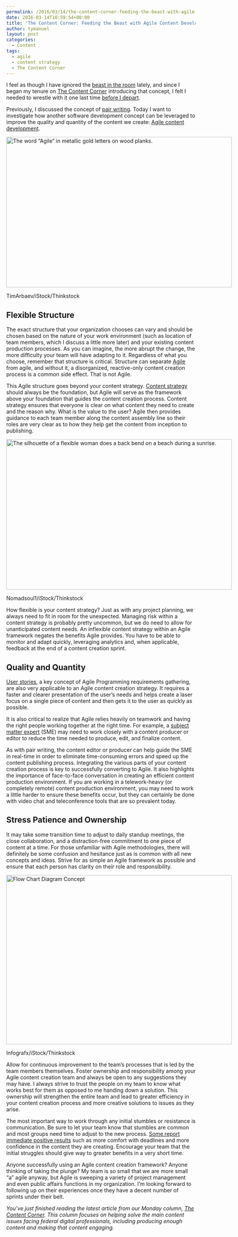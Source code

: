 ```yaml
---
permalink: /2016/03/14/the-content-corner-feeding-the-beast-with-agile-content-development/
date: 2016-03-14T10:59:54+00:00
title: 'The Content Corner: Feeding the Beast with Agile Content Development'
author: tymanuel
layout: post
categories:
  - Content
tags:
  - agile
  - content strategy
  - The Content Corner
---
```


I feel as though I have ignored the [beast in the room](https://www.digitalgov.gov/2015/02/09/the-content-corner-content-pillars-the-foundation-of-any-effective-content-strategy/) lately, and since I began my tenure on [The Content Corner](https://www.digitalgov.gov/tag/the-content-corner/) introducing that concept, I felt I needed to wrestle with it one last time [before I depart](https://openopps.digitalgov.gov/tasks/479).

Previously, I discussed the concept of [pair writing](https://www.digitalgov.gov/2015/12/14/the-content-corner-is-pair-writing-right-for-you/). Today I want to investigate how another software development concept can be leveraged to improve the quality and quantity of the content we create: [Agile content development](http://www.fastcocreate.com/1682380/the-3-keys-to-agile-content-development).

<div id="attachment_345741" style="width: 610px" class="wp-caption aligncenter">
  <img class="size-full wp-image-345741" src="https://s3.amazonaws.com/sitesusa/wp-content/uploads/sites/212/2016/03/600-x-400-Word-Agile-on-Wood-planks-TimArbaev-iStock-Thinkstock-512220768.jpg" alt="The word “Agile” in metallic gold letters on wood planks." width="600" height="400" />
  
  <p class="wp-caption-text">
    TimArbaev/iStock/Thinkstock
  </p>
</div>

## Flexible Structure

The exact structure that your organization chooses can vary and should be chosen based on the nature of your work environment (such as location of team members, which I discuss a little more later) and your existing content production processes. As you can imagine, the more abrupt the change, the more difficulty your team will have adapting to it. Regardless of what you choose, remember that structure is critical. Structure can separate [Agile](https://www.digitalgov.gov/2016/01/04/how-agile-development-can-benefit-federal-projects/) from agile, and without it, a disorganized, reactive-only content creation process is a common side effect. That is not Agile.

This Agile structure goes beyond your content strategy. [Content strategy](https://www.digitalgov.gov/2015/03/23/the-content-corner-building-a-content-strategy/) should always be the foundation, but Agile will serve as the framework above your foundation that guides the content creation process. Content strategy ensures that everyone is clear on what content they need to create and the reason why. What is the value to the user? Agile then provides guidance to each team member along the content assembly line so their roles are very clear as to how they help get the content from inception to publishing.

<div id="attachment_345881" style="width: 610px" class="wp-caption aligncenter">
  <img class="size-full wp-image-345881" src="https://s3.amazonaws.com/sitesusa/wp-content/uploads/sites/212/2016/03/600-x-400-Woman-exercising-Nomadsoul1-iStock-Thinkstock-481201083.jpg" alt="The silhouette of a flexible woman does a back bend on a beach during a sunrise." width="600" height="400" />
  
  <p class="wp-caption-text">
    Nomadsoul1/iStock/Thinkstock
  </p>
</div>

How flexible is your content strategy? Just as with any project planning, we always need to fit in room for the unexpected. Managing risk within a content strategy is probably pretty uncommon, but we do need to allow for unanticipated content needs. An inflexible content strategy within an Agile framework negates the benefits Agile provides. You have to be able to monitor and adapt quickly, leveraging analytics and, when applicable, feedback at the end of a content creation sprint.

## Quality and Quantity

[User stories](https://www.digitalgov.gov/2015/07/20/the-content-corner-determining-your-users-needs/), a key concept of Agile Programming requirements gathering, are also very applicable to an Agile content creation strategy. It requires a faster and clearer presentation of the user’s needs and helps create a laser focus on a single piece of content and then gets it to the user as quickly as possible.

It is also critical to realize that Agile relies heavily on teamwork and having the right people working together at the right time. For example, a [subject matter expert](https://www.digitalgov.gov/2015/11/02/the-content-corner-the-joys-of-the-content-template/) (SME) may need to work closely with a content producer or editor to reduce the time needed to produce, edit, and finalize content.

As with pair writing, the content editor or producer can help guide the SME in real-time in order to eliminate time-consuming errors and speed up the content publishing process. Integrating the various parts of your content creation process is key to successfully converting to Agile. It also highlights the importance of face-to-face conversation in creating an efficient content production environment. If you are working in a telework-heavy (or completely remote) content production environment, you may need to work a little harder to ensure these benefits occur, but they can certainly be done with video chat and teleconference tools that are so prevalent today.

## Stress Patience and Ownership

It may take some transition time to adjust to daily standup meetings, the close collaboration, and a distraction-free commitment to one piece of content at a time. For those unfamiliar with Agile methodologies, there will definitely be some confusion and hesitance just as is common with all new concepts and ideas. Strive for as simple an Agile framework as possible and ensure that each person has clarity on their role and responsibility.

<div id="attachment_333282" style="width: 610px" class="wp-caption aligncenter">
  <img class="size-full wp-image-333282" src="https://s3.amazonaws.com/sitesusa/wp-content/uploads/sites/212/2015/12/600-x-450-Flow-Chart-Diagram-Concept-Infografx-iStock-Thinkstock-490245946.jpg" alt="Flow Chart Diagram Concept" width="600" height="450" />
  
  <p class="wp-caption-text">
    Infografx/iStock/Thinkstock
  </p>
</div>

Allow for continuous improvement to the team’s processes that is led by the team members themselves. Foster ownership and responsibility among your Agile content creation team and always be open to any suggestions they may have. I always strive to trust the people on my team to know what works best for them as opposed to me handing down a solution. This ownership will strengthen the entire team and lead to greater efficiency in your content creation process and more creative solutions to issues as they arise.

The most important way to work through any initial stumbles or resistance is communication. Be sure to let your team know that stumbles are common and most groups need time to adjust to the new process. [Some report immediate positive results](http://contentmarketinginstitute.com/2016/03/content-team-agile) such as more comfort with deadlines and more confidence in the content they are creating. Encourage your team that the initial struggles should give way to greater benefits in a very short time.

Anyone successfully using an Agile content creation framework? Anyone thinking of taking the plunge? My team is so small that we are more small “a” agile anyway, but Agile is sweeping a variety of project management and even public affairs functions in my organization. I’m looking forward to following up on their experiences once they have a decent number of sprints under their belt.

<div class="hdivider">
</div>

_You’ve just finished reading the latest article from our Monday column, [The Content Corner](https://www.digitalgov.gov/tag/the-content-corner/). This column focuses on helping solve the main content issues facing federal digital professionals, including producing enough content and making that content engaging._